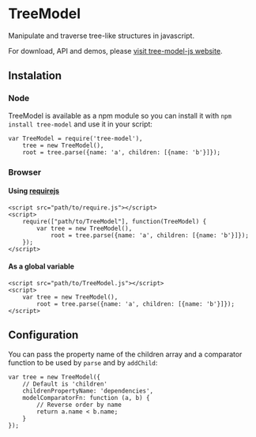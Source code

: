# TreeModel

Manipulate and traverse tree-like structures in javascript.

For download, API and demos, please [visit tree-model-js website](http://jnuno.com/tree-model-js).

## Instalation

### Node
TreeModel is available as a npm module so you can install it with `npm install tree-model` and use it in your script:

```
var TreeModel = require('tree-model'),
    tree = new TreeModel(),
    root = tree.parse({name: 'a', children: [{name: 'b'}]});
```

### Browser
#### Using [requirejs](http://requirejs.org/)
```
<script src="path/to/require.js"></script>
<script>
    require(["path/to/TreeModel"], function(TreeModel) {
        var tree = new TreeModel(),
            root = tree.parse({name: 'a', children: [{name: 'b'}]});
    });
</script>
```
#### As a global variable
```
<script src="path/to/TreeModel.js"></script>
<script>
    var tree = new TreeModel(),
        root = tree.parse({name: 'a', children: [{name: 'b'}]});
</script>
```

## Configuration
You can pass the property name of the children array and a comparator function to be used by `parse` and by `addChild`:
```
var tree = new TreeModel({
    // Default is 'children'
    childrenPropertyName: 'dependencies',
    modelComparatorFn: function (a, b) {
        // Reverse order by name
        return a.name < b.name;
    }
});
```